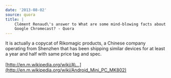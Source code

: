 ```yaml
---
date: '2013-08-02'
source: quora
title: |
    Clément Renaud\'s answer to What are some mind-blowing facts about
    Google Chromecast? - Quora
---
```


It is actually a copycat of Rikomagic products, a Chinese company
operating from Shenzhen that has been shipping similar devices for at
least a year and half with same price tag and spec.\
\
[http://en.m.wikipedia.org/wiki/A\...](http://en.m.wikipedia.org/wiki/Android_Mini_PC_MK802)
